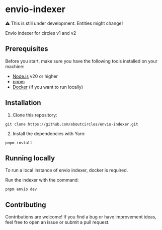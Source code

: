 # envio-indexer

⚠️ This is still under development. Entities might change!

Envio indexer for circles v1 and v2

## Prerequisites
Before you start, make sure you have the following tools installed on your machine:

- [Node.js](https://nodejs.org/) v20 or higher
- [pnpm](https://pnpm.io)
- [Docker](https://www.docker.com/) (if you want to run locally)

## Installation

1. Clone this repository:
```
git clone https://github.com/aboutcircles/envio-indexer.git
```

2. Install the dependencies with Yarn:
```
pnpm install
```

## Running locally
To run a local instance of envio indexer, docker is required.

Run the indexer with the command:

```
pnpm envio dev
```

## Contributing
Contributions are welcome! If you find a bug or have improvement ideas, feel free to open an issue or submit a pull request.